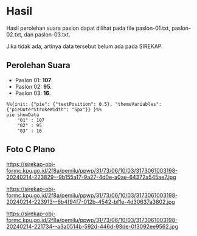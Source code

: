# Hasil

Hasil perolehan suara paslon dapat dilihat pada file paslon-01.txt, paslon-02.txt, dan paslon-03.txt.

Jika tidak ada, artinya data tersebut belum ada pada SIREKAP.

## Perolehan Suara

 * Paslon 01: **107**.
 * Paslon 02: **95**.
 * Paslon 03: **16**.

```mermaid
%%{init: {"pie": {"textPosition": 0.5}, "themeVariables": {"pieOuterStrokeWidth": "5px"}} }%%
pie showData
    "01" : 107
    "02" : 95
    "03" : 16
```
## Foto C Plano

https://sirekap-obj-formc.kpu.go.id/2f8a/pemilu/ppwp/31/73/06/10/03/3173061003198-20240214-223829--9b155a17-9a27-4d0e-a0ae-64372a545ae7.jpg

https://sirekap-obj-formc.kpu.go.id/2f8a/pemilu/ppwp/31/73/06/10/03/3173061003198-20240214-223913--6b4f94f7-012b-4542-bf1e-4d30637a3802.jpg

https://sirekap-obj-formc.kpu.go.id/2f8a/pemilu/ppwp/31/73/06/10/03/3173061003198-20240214-221734--a3a0514b-592d-446d-93de-0f3092ee9562.jpg
